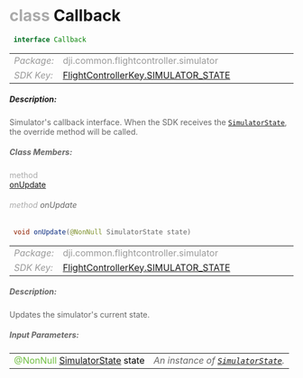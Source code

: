 <div class="article"><h1 ><font color="#AAA">class </font>Callback</h1></div>

~~~java
 interface Callback 
~~~

<html><table class="table-supportedby"><tr valign="top"><td width=15%><font color="#999"><i>Package:</i></td><td width=85%><font color="#999">dji.common.flightcontroller.simulator</td></tr><tr valign="top"><td width=15%><font color="#999"><i>SDK Key:</i></td><td width=85%><font color="#999"><a href="/Components/KeyManager/DJIFlightControllerKey.html#flightcontrollerkey_simulator_state_key">FlightControllerKey.SIMULATOR_STATE</a></td></tr></table></html>



##### Description:



<font color="#666">Simulator's callback interface. When the SDK receives the <code><a href="/Components/Simulator/DJISimulator_DJISimulatorState.html#djisimulator_djisimulatorstate">SimulatorState</a></code>, the override  method will be called.



##### Class Members:

<div class="api-row" id="djisimulator_updatesimulatorstate"><div class="api-col left"></div><div class="api-col middle" style="color:#AAA">method</div><div class="api-col right"><a class="trigger" href="#djisimulator_updatesimulatorstate_inline">onUpdate</a></div></div><div class="inline-doc" id="djisimulator_updatesimulatorstate_inline"

><div class="article"><h6 ><font color="#AAA">method </font>onUpdate</h6></div>

~~~java
 void onUpdate(@NonNull SimulatorState state)
~~~

<html><table class="table-supportedby"><tr valign="top"><td width=15%><font color="#999"><i>Package:</i></td><td width=85%><font color="#999">dji.common.flightcontroller.simulator</td></tr><tr valign="top"><td width=15%><font color="#999"><i>SDK Key:</i></td><td width=85%><font color="#999"><a href="/Components/KeyManager/DJIFlightControllerKey.html#flightcontrollerkey_simulator_state_key">FlightControllerKey.SIMULATOR_STATE</a></td></tr></table></html>



##### Description:



<font color="#666">Updates the simulator's current state.



##### Input Parameters:

<html><table class="table-inline-parameters"><tr valign="top"><td><font color="#70BF41">@NonNull <a href="/Components/Simulator/DJISimulator_DJISimulatorState.html#djisimulator_djisimulatorstate">SimulatorState</a> <font color="#000">state</td><td><font color="#666"><i>An instance of <code><a href="/Components/Simulator/DJISimulator_DJISimulatorState.html#djisimulator_djisimulatorstate">SimulatorState</a></code>.</i></td></tr></table></html></div>


